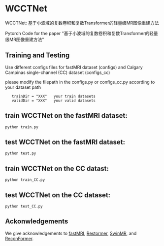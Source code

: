 # WCCTNet
WCCTNet: 基于小波域的复数卷积和复数Transformer的轻量级MR图像重建方法

Pytorch Code for the paper "基于小波域的复数卷积和复数Transformer的轻量级MR图像重建方法"


## Training and Testing
Use different configs files for fastMRI dataset (configs) and Calgary Campinas single-channel (CC) dataset  (configs_cc)

please modify the filepath in the configs.py or configs_cc.py according to your dataset path  
```path setting
   trainDir = "XXX"   your train datasets
   validDir = "XXX"   your valid datasets
```

## train WCCTNet on the fastMRI dataset: 
``` train
python train.py
```
## test WCCTNet on the fastMRI dataset: 
``` test
python test.py
```
## train WCCTNet on the CC datast:
``` train
python train_CC.py
```
## test WCCTNet on the CC dataset: 
``` test
python test_CC.py
```

## Ackonwledgements

We give acknowledgements to [fastMRI](https://github.com/facebookresearch/fastMRI), [Restormer](https://github.com/swz30/Restormer), 
[SwinMR](https://github.com/ayanglab/SwinMR), and [ReconFormer](https://github.com/guopengf/ReconFormer).


